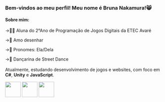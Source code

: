 <h3> Bem-vindos ao meu perfil! Meu nome é Bruna Nakamura!😸</h3>

<h4> Sobre mim:</h4>

->🙋‍♀️ Aluna do 2°Ano de Programação de Jogos Digitais da ETEC Avaré

->🎨 Amo desenhar

->👩 Pronomes: Ela/Dela 

->💃 Dançarina de Street Dance
<br>
<br>
Atualmente, estudando desenvolvimento de jogos e websites, com foco em **C#**, **Unity** e **JavaScript**.

<div style='display:inline'>
<img width='50' height='50'src="https://cdn.jsdelivr.net/gh/devicons/devicon@latest/icons/unity/unity-original.svg" />

<img width='50' height='50' src="https://cdn.jsdelivr.net/gh/devicons/devicon@latest/icons/csharp/csharp-original.svg" />

<img width='50' height='50' src="https://cdn.jsdelivr.net/gh/devicons/devicon@latest/icons/javascript/javascript-original.svg" />
          
          

